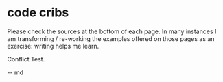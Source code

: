 # code cribs

Please check the sources at the bottom of each page. In many instances I am transforming / re-working the examples offered on those pages as an exercise: writing helps me learn.

Conflict Test.

-- md 
